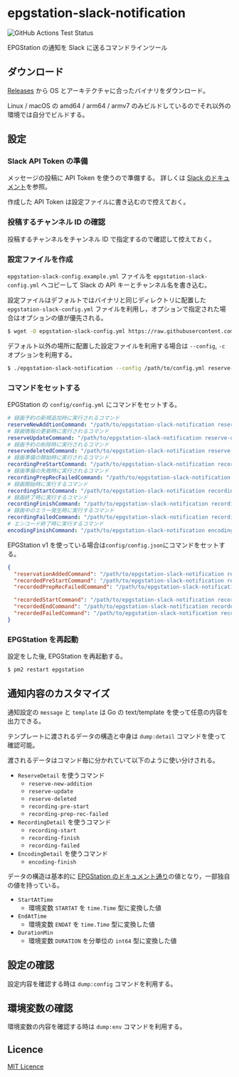 # epgstation-slack-notification

![GitHub Actions Test Status](https://github.com/hiroxto/epgstation-slack-notification/workflows/Test/badge.svg)

EPGStation の通知を Slack に送るコマンドラインツール

## ダウンロード

[Releases](https://github.com/hiroxto/epgstation-slack-notification/releases) から OS とアーキテクチャに合ったバイナリをダウンロード。

Linux / macOS の amd64 / arm64 / armv7 のみビルドしているのでそれ以外の環境では自分でビルドする。

## 設定

### Slack API Token の準備

メッセージの投稿に API Token を使うので準備する。
詳しくは [Slack のドキュメント](https://api.slack.com/authentication/token-types)を参照。

作成した API Token は設定ファイルに書き込むので控えておく。

### 投稿するチャンネル ID の確認

投稿するチャンネルをチャンネル ID で指定するので確認して控えておく。

### 設定ファイルを作成

`epgstation-slack-config.example.yml` ファイルを `epgstation-slack-config.yml` へコピーして Slack の API キーとチャンネル名を書き込む。

設定ファイルはデフォルトではバイナリと同じディレクトリに配置した `epgstation-slack-config.yml` ファイルを利用し，オプションで指定された場合はオプションの値が優先される。

```bash
$ wget -O epgstation-slack-config.yml https://raw.githubusercontent.com/hiroxto/epgstation-slack-notification/master/epgstation-slack-config.example.yml
```

デフォルト以外の場所に配置した設定ファイルを利用する場合は `--config`, `-c` オプションを利用する。

```bash
$ ./epgstation-slack-notification --config /path/to/config.yml reserve-new-addition
```

### コマンドをセットする

EPGStation の `config/config.yml` にコマンドをセットする。

```yaml
# 録画予約の新規追加時に実行されるコマンド
reserveNewAddtionCommand: "/path/to/epgstation-slack-notification reserve-new-addition"
# 録画情報の更新時に実行されるコマンド
reserveUpdateCommand: "/path/to/epgstation-slack-notification reserve-update"
# 録画予約の削除時に実行されるコマンド
reservedeletedCommand: "/path/to/epgstation-slack-notification reserve-deleted"
# 録画準備の開始時に実行されるコマンド
recordingPreStartCommand: "/path/to/epgstation-slack-notification recording-pre-start"
# 録画準備の失敗時に実行されるコマンド
recordingPrepRecFailedCommand: "/path/to/epgstation-slack-notification recording-prep-rec-failed"
# 録画開始時に実行するコマンド
recordingStartCommand: "/path/to/epgstation-slack-notification recording-start"
# 録画終了時に実行するコマンド
recordingFinishCommand: "/path/to/epgstation-slack-notification recording-finish"
# 録画中のエラー発生時に実行するコマンド
recordingFailedCommand: "/path/to/epgstation-slack-notification recording-failed"
# エンコード終了時に実行するコマンド
encodingFinishCommand: "/path/to/epgstation-slack-notification encoding-finish"
```

EPGStation v1 を使っている場合は`config/config.json`にコマンドをセットする。

```json
{
  "reservationAddedCommand": "/path/to/epgstation-slack-notification reservation-added",
  "recordedPreStartCommand": "/path/to/epgstation-slack-notification recorded-pre-start",
  "recordedPrepRecFailedCommand": "/path/to/epgstation-slack-notification recorded-prep-rec-failed",

  "recordedStartCommand": "/path/to/epgstation-slack-notification recorded-start",
  "recordedEndCommand": "/path/to/epgstation-slack-notification recorded-end",
  "recordedFailedCommand": "/path/to/epgstation-slack-notification recorded-failed"
}
```

### EPGStation を再起動

設定をした後, EPGStation を再起動する。

```bash
$ pm2 restart epgstation
```

## 通知内容のカスタマイズ

通知設定の `message` と `template` は Go の text/template を使って任意の内容を出力できる。

テンプレートに渡されるデータの構造と中身は `dump:detail` コマンドを使って確認可能。

渡されるデータはコマンド毎に分かれていて以下のように使い分けされる。
- `ReserveDetail` を使うコマンド
  - `reserve-new-addition`
  - `reserve-update`
  - `reserve-deleted`
  - `recording-pre-start`
  - `recording-prep-rec-failed`
- `RecordingDetail` を使うコマンド
  - `recording-start`
  - `recording-finish`
  - `recording-failed`
- `EncodingDetail` を使うコマンド
  - `encoding-finish`

データの構造は基本的に [EPGStation のドキュメント通り](https://github.com/l3tnun/EPGStation/blob/master/doc/conf-manual.md#%E5%A4%96%E9%83%A8%E3%82%B3%E3%83%9E%E3%83%B3%E3%83%89%E5%AE%9F%E8%A1%8C)の値となり，一部独自の値を持っている。
- `StartAtTime`
  - 環境変数 `STARTAT` を `time.Time` 型に変換した値
- `EndAtTime`
  - 環境変数 `ENDAT` を `time.Time` 型に変換した値
- `DurationMin`
  - 環境変数 `DURATION` を分単位の `int64` 型に変換した値

## 設定の確認

設定内容を確認する時は `dump:config` コマンドを利用する。

## 環境変数の確認

環境変数の内容を確認する時は `dump:env` コマンドを利用する。

## Licence

[MIT Licence](https://raw.githubusercontent.com/hiroxto/epgstation-slack-notification/master/LICENSE)
